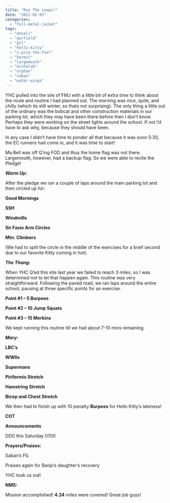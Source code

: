 ```yaml
---
title: "Run The Loops!"
date: "2021-02-03"
categories: 
  - "full-metal-jacket"
tags: 
  - "denali"
  - "garfield"
  - "gtl"
  - "hello-kitty"
  - "i-pity-the-fool"
  - "kermit"
  - "largemouth"
  - "michelob"
  - "orphan"
  - "saban"
  - "water-wings"
---
```


YHC pulled into the site of FMJ with a little bit of extra time to think about the route and routine I had planned out. The morning was nice, quite, and chilly (which its still winter, so thats not surprising). The only thing a little out of the ordinary was the bobcat and other construction materials in our parking lot, which they may have been there before then I don’t know. Perhaps they were working on the street lights around the school. If not I’d have to ask why, because they should have been.

In any case I didn’t have time to ponder all that because it was soon 5:30, the EC runners had come in, and it was time to start!

Ma Bell was off Q’ing FOD and thus the home flag was not there. Largemouth, however, had a backup flag. So we were able to recite the Pledge!

_**Warm Up:**_

After the pledge we ran a couple of laps around the main parking lot and then circled up for:

**Good Mornings**

**SSH**

**Windmills**

**Sir Fasio Arm Circles**

**Mtn. Climbers**

(We had to split the circle in the middle of the exercises for a brief second due to our favorite Kitty coming in hot).

_**The Thang:**_

When YHC Q’ed this site last year we failed to reach 3 miles, so I was determined not to let that happen again. This routine was very straightforward. Following the paved road, we ran laps around the entire school, pausing at three specific points for an exercise.

**Point #1 – 5 Burpees**

**Point #2 – 10 Jump Squats**

**Point #3 – 15 Merkins**

We kept running this routine till we had about 7-10 mins remaining.

_**Mary:**_

**LBC’s**

**WWIIs**

**Supermans**

**Piriformis Stretch**

**Hamstring Stretch**

**Bicep and Chest Stretch**

We then had to finish up with 10 penalty **Burpees** for Hello Kitty’s lateness!

**COT**

**Announcements**

DDD this Saturday 0700

**Prayers/Praises:**

Saban’s FIL

Praises again for Banjo’s daughter’s recovery

YHC took us out!

**NMS:**

Mission accomplished! **4.24** miles were covered! Great job guys!
